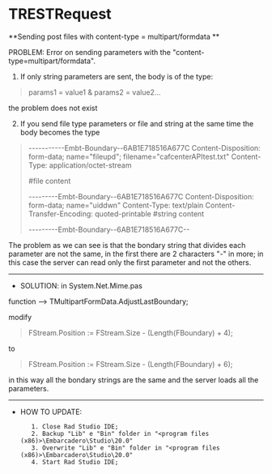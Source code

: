 # TRESTRequest
**Sending post files with content-type = multipart/formdata
**


PROBLEM: Error on sending parameters with the "content-type=multipart/formdata".

 1. If only string parameters are sent, the body is of the type:

> params1 = value1 & params2 = value2...

the problem does not exist

 2. If you send file type parameters or file and string at the same time the body becomes the type



> -----------Embt-Boundary--6AB1E718516A677C
> Content-Disposition: form-data; name="fileupd"; filename="cafcenterAPItest.txt"
> Content-Type: application/octet-stream			
> 
> #file content
> 
> ---------Embt-Boundary--6AB1E718516A677C
> Content-Disposition: form-data; name="uiddwn"
> Content-Type: text/plain
> Content-Transfer-Encoding: quoted-printable
> #string content
> 
> ---------Embt-Boundary--6AB1E718516A677C--

The problem as we can see is that the bondary string that divides each parameter are not the same, in the first there are 2 characters "-" in more; in this case the server can read only the first parameter and not the others.

- - -

  - SOLUTION: in System.Net.Mime.pas 

function --> TMultipartFormData.AdjustLastBoundary;

modify 
  >FStream.Position := FStream.Size - (Length(FBoundary) + 4);

to
>FStream.Position := FStream.Size - (Length(FBoundary) + 6);


in this way all the bondary strings are the same and the server loads all the parameters.

- - -

 - HOW TO UPDATE:

          1. Close Rad Studio IDE; 
          2. Backup "Lib" e "Bin" folder in "<program files (x86)>\Embarcadero\Studio\20.0"
          3. Overwrite "Lib" e "Bin" folder in "<program files (x86)>\Embarcadero\Studio\20.0"
          4. Start Rad Studio IDE;
    
